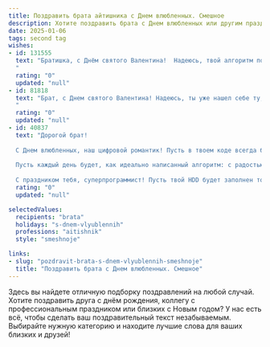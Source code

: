 ```yaml
---
title: Поздравить брата айтишника с Днем влюбленных. Смешное
description: Хотите поздравить брата с Днем влюбленных или другим праздником? Наш ИИ создаст незабываемое поздравление, а вы обязательно выделитесь среди других.  
date: 2025-01-06
tags: second tag
wishes:
- id: 131555
  text: "Братишка, с Днём святого Валентина!  Надеюсь, твой алгоритм поиска второй половинки не выдал ошибку 404.  Пусть твой код любви будет без багов, а  сервер чувств – всегда онлайн!  Желаю тебе океана романтики (а заодно и стабильного интернета).
  "
  rating: "0"
  updated: "null"
- id: 81818
  text: "Брат, с Днем святого Валентина! Надеюсь, ты уже нашел себе ту, которая сможет пережить твои ночные дебагги и перегрузки сервера. 😄  Пусть твоя любовь к коду будет нежнее, чем твоя любовь к кофе! ☕
  "
  rating: "0"
  updated: "null"
- id: 40837
  text: "Дорогой брат!
  
  С Днем влюбленных, наш цифровой романтик! Пусть в твоем коде всегда будет меньше багов, чем в отношениях, а каждая новая любовь загружается с молниеносной скоростью. Желаю, чтобы твои сердца компилировались синхронно, и у вас не возникало конфликтов версий!
  
  Пусть каждый день будет, как идеально написанный алгоритм: с радостью, счастьем и с отсутствием 404 ошибок! Помни, что любовь — это лучший софт, который можно установить на свое сердце.
  
  С праздником тебя, суперпрограммист! Пусть твой HDD будет заполнен только счастливыми моментами!"
  rating: "0"
  updated: "null"

selectedValues:
  recipients: "brata"
  holidays: "s-dnem-vlyublennih"
  professions: "aitishnik"
  style: "smeshnoje"

links:
- slug: "pozdravit-brata-s-dnem-vlyublennih-smeshnoje"
  title: "Поздравить брата с Днем влюбленных. Смешное"
---
```


Здесь вы найдете отличную подборку поздравлений на любой случай.
Хотите поздравить друга с днём рождения, коллегу с профессиональным праздником или близких с Новым годом? У нас есть всё, чтобы сделать ваш поздравительный текст незабываемым. Выбирайте нужную категорию и находите лучшие слова для ваших близких и друзей!

